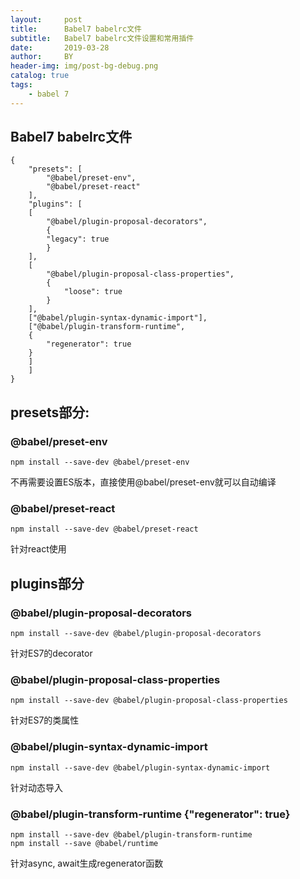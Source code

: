 ```yaml
---
layout:     post
title:      Babel7 babelrc文件
subtitle:   Babel7 babelrc文件设置和常用插件
date:       2019-03-28
author:     BY
header-img: img/post-bg-debug.png
catalog: true
tags:
    - babel 7
---
```

## Babel7 babelrc文件
    {
        "presets": [
            "@babel/preset-env",
            "@babel/preset-react"
        ],
        "plugins": [
        [
            "@babel/plugin-proposal-decorators",
            {
            "legacy": true
            }
        ],
        [
            "@babel/plugin-proposal-class-properties",
            {
                "loose": true
            }
        ],
        ["@babel/plugin-syntax-dynamic-import"],
        ["@babel/plugin-transform-runtime",
        {
            "regenerator": true
        }
        ]
        ]
    }

## presets部分:
### @babel/preset-env
    npm install --save-dev @babel/preset-env

不再需要设置ES版本，直接使用@babel/preset-env就可以自动编译

### @babel/preset-react
    npm install --save-dev @babel/preset-react

针对react使用

## plugins部分
### @babel/plugin-proposal-decorators
    npm install --save-dev @babel/plugin-proposal-decorators

针对ES7的decorator

### @babel/plugin-proposal-class-properties
    npm install --save-dev @babel/plugin-proposal-class-properties

针对ES7的类属性

### @babel/plugin-syntax-dynamic-import
    npm install --save-dev @babel/plugin-syntax-dynamic-import

针对动态导入

### @babel/plugin-transform-runtime {"regenerator": true}
    npm install --save-dev @babel/plugin-transform-runtime
    npm install --save @babel/runtime

针对async, await生成regenerator函数

